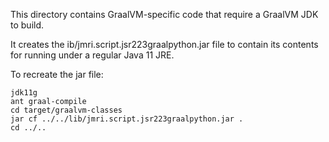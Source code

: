This directory contains GraalVM-specific code that require a GraalVM JDK to build.

It creates the ib/jmri.script.jsr223graalpython.jar file to contain its contents for running under a regular Java 11 JRE.

To recreate the jar file:
```
jdk11g
ant graal-compile
cd target/graalvm-classes
jar cf ../../lib/jmri.script.jsr223graalpython.jar .
cd ../..
```
